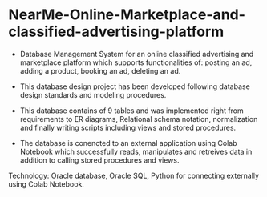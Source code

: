 # NearMe-Online-Marketplace-and-classified-advertising-platform
* Database Management System for an online classified advertising and marketplace platform which supports functionalities of:
posting an ad, adding a product, booking an ad, deleting an ad.

* This database design project has been developed following database design standards and modeling procedures. 
* This database contains of 9 tables and was implemented right from requirements to ER diagrams, Relational schema notation, normalization and finally writing scripts including views and stored procedures.
* The database is conencted to an external application using Colab Notebook which successfully reads, manipulates and retreives data in addition to calling stored procedures and views.

Technology:
Oracle database, Oracle SQL, Python for connecting externally using Colab Notebook.

